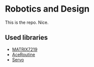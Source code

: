 # Robotics and Design

This is the repo. Nice.

## Used libraries

- [MATRIX7219](https://github.com/RobTillaart/MATRIX7219)
- [AceRoutine](https://github.com/bxparks/AceRoutine)
- [Servo](https://github.com/arduino-libraries/Servo)

